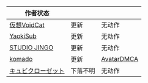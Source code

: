 |作者状态|||
|---|---|---|
|[仮想VoidCat](https://yueou.booth.pm)|更新|无动作|
|[YaokiSub](https://yaoklisub.booth.pm)|更新|无动作|
|[STUDIO JINGO](https://jingo1016.booth.pm/)|更新|无动作|
|[komado](https://komado.booth.pm)|更新|[AvatarDMCA](https://x.com/AvatarDMCA/following)|
|[キュビクローゼット](https://kyubihome.booth.pm)|下落不明|无动作|
